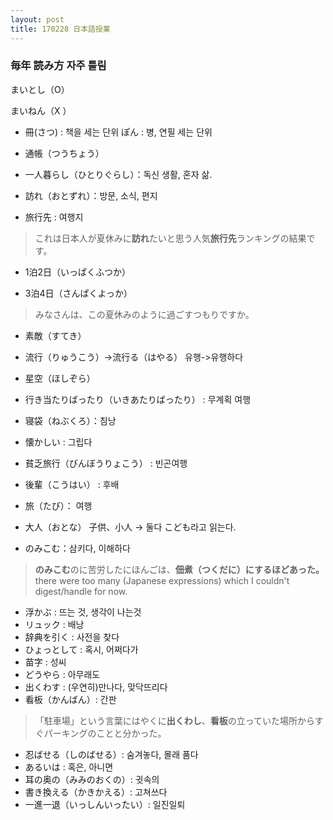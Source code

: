 ```yaml
---
layout: post
title: 170228 日本語授業
---
```



### **毎年** 読み方 자주 틀림
まいとし（O）

まいねん（X ）　
　

- 冊(さつ) : 책을 세는 단위
 ぽん : 병, 연필 세는 단위
 
- 通帳（つうちょう）
- 一人暮らし（ひとりぐらし）：독신 생활, 혼자 삶.
- 訪れ（おとずれ）：방문, 소식, 편지
- 旅行先 : 여행지
> これは日本人が夏休みに**訪れ**たいと思う人気**旅行先**ランキングの結果です。

- 1泊2日（いっぱくふつか）

- 3泊4日（さんぱくよっか）

> みなさんは、この夏休みのように過ごすつもりですか。

- 素敵（すてき）


- 流行（りゅうこう）→流行る（はやる）
유행->유행하다

- 星空（ほしぞら）
- 行き当たりばったり（いきあたりばったり） : 무계획 여행
- 寝袋（ねぶくろ）：침낭
- 懐かしい : 그립다
- 貧乏旅行（びんぼうりょこう） : 빈곤여행
- 後輩（こうはい） : 후배
- 旅（たび）： 여행

- 大人（おとな）
子供、小人 → 둘다 こども라고 읽는다.

- のみこむ：삼키다, 이해하다　
> **のみこむ**のに苦労したにほんごは、**佃煮（つくだに）にするほどあった。**
there were too many (Japanese expressions) which I couldn't digest/handle for now.

- 浮かぶ : 뜨는 것, 생각이 나는것
- リュック : 배낭
- 辞典を引く : 사전을 찾다
- ひょっとして :  혹시, 어쩌다가
- 苗字 : 성씨
- どうやら : 아무래도
- 出くわす : (우연히)만나다, 맞닥뜨리다
- 看板（かんばん）: 간판
 > 「駐車場」という言葉にはやくに**出くわし**、**看板**の立っていた場所からすぐパーキングのことと分かった。
 
- 忍ばせる（しのばせる）: 숨겨놓다, 몰래 품다
- あるいは : 혹은, 아니면
- 耳の奥の（みみのおくの）: 귓속의
- 書き換える（かきかえる）: 고쳐쓰다
- 一進一退（いっしんいったい）: 일진일퇴



